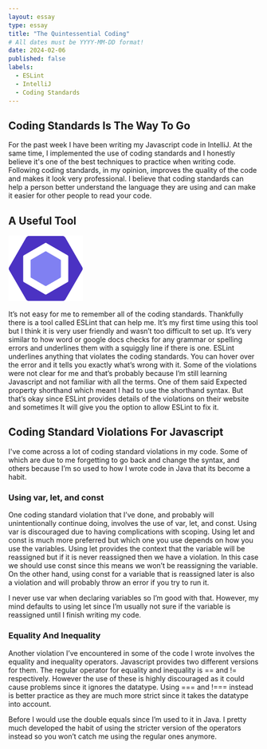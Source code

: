 ```yaml
---
layout: essay
type: essay
title: "The Quintessential Coding"
# All dates must be YYYY-MM-DD format!
date: 2024-02-06
published: false
labels:
  - ESLint
  - IntelliJ
  - Coding Standards
---
```

## Coding Standards Is The Way To Go

For the past week I have been writing my Javascript code in IntelliJ. At the same time, I implemented the use of coding standards and I honestly believe it's one of the best techniques to practice when writing code. Following coding standards, in my opinion, improves the quality of the code and makes it look very professional. I believe that coding standards can help a person better understand the language they are using and can make it easier for other people to read your code. 

## A Useful Tool

<img width="150px"
     class="rounded float-start pe-4"
     src="/img/ESLint_logo.svg.png" >
     
It’s not easy for me to remember all of the coding standards. Thankfully there is a tool called ESLint that can help me. It’s my first time using this tool but I think it is very user friendly and wasn’t too difficult to set up. It’s very similar to how word or google docs checks for any grammar or spelling errors and underlines them with a squiggly line if there is one. ESLint underlines anything that violates the coding standards. You can hover over the error and it tells you exactly what’s wrong with it. Some of the violations were not clear for me and that’s probably because I’m still learning Javascript and not familiar with all the terms. One of them said Expected property shorthand which meant I had to use the shorthand syntax. But that’s okay since ESLint provides details of the violations on their website and sometimes It will give you the option to allow ESLint to fix it.

## Coding Standard Violations For Javascript

I've come across a lot of coding standard violations in my code. Some of which are due to me forgetting to go back and change the syntax, and others because I’m so used to how I wrote code in Java that its become a habit.

### Using var, let, and const
	
One coding standard violation that I’ve done, and probably will unintentionally continue doing, involves the use of var, let, and const. Using var is discouraged due to having complications with scoping. Using let and const is much more preferred but which one you use depends on how you use the variables. Using let provides the context that the variable will be reassigned but if it is never reassigned then we have a violation. In this case we should use const since this means we won’t be reassigning the variable. On the other hand, using const for a variable that is reassigned later is also a violation and will probably throw an error if you try to run it.

I never use var when declaring variables so I’m good with that. However, my mind defaults to using let since I’m usually not sure if the variable is reassigned until I finish writing my code.

### Equality And Inequality
Another violation I’ve encountered in some of the code I wrote involves the equality and inequality operators. Javascript provides two different versions for them. The regular operator for equality and inequality is == and != respectively. However the use of these is highly discouraged as it could cause problems since it ignores the datatype. Using === and !=== instead is better practice as they are much more strict since it takes the datatype into account. 

Before I would use the double equals since I’m used to it in Java. I pretty much developed the habit of using the stricter version of the operators instead so you won’t catch me using the regular ones anymore.
